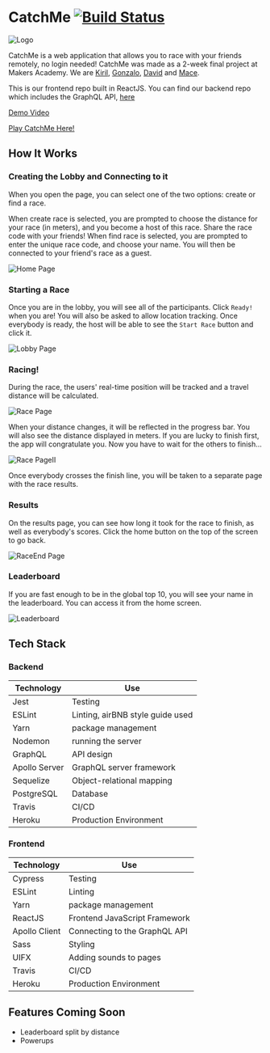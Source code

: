 # CatchMe [![Build Status](https://travis-ci.com/gonzalober/catchme-web.svg?branch=main)](https://travis-ci.com/gonzalober/catchme-web)

![Logo](src/assets/images/logo.gif)

CatchMe is a web application that allows you to race with your friends remotely, no login needed!
CatchMe was made as a 2-week final project at Makers Academy. We are [Kiril](https://github.com/kiriarf), [Gonzalo](https://github.com/gonzalober), [David](https://github.com/dm-devtech) and [Mace](https://github.com/mace-akkari).

This is our frontend repo built in ReactJS. You can find our backend repo which includes the GraphQL API, [here](https://github.com/kiriarf/catchme-server)

[Demo Video](https://www.youtube.com/watch?v=2YuvLhf_QO8&feature=youtu.be)

[Play CatchMe Here!](https://appcatchme.herokuapp.com)

## How It Works

### Creating the Lobby and Connecting to it

When you open the page, you can select one of the two options: create or find a race.

When create race is selected, you are prompted to choose the distance for your race (in meters), and you become a host of this race. Share the race code with your friends!
When find race is selected, you are prompted to enter the unique race code, and choose your name. You will then be connected to your friend's race as a guest.

![Home Page](screenshots/CatchMeHome.png)

### Starting a Race

Once you are in the lobby, you will see all of the participants. Click `Ready!` when you are! You will also be asked to allow location tracking.
Once everybody is ready, the host will be able to see the `Start Race` button and click it.

![Lobby Page](screenshots/CatchMeLobby.png)

### Racing!

During the race, the users' real-time position will be tracked and a travel distance will be calculated.

![Race Page](screenshots/CatchMeRace.png)

When your distance changes, it will be reflected in the progress bar. You will also see the distance displayed in meters.
If you are lucky to finish first, the app will congratulate you. Now you have to wait for the others to finish...

![Race PageII](screenshots/CatchMeRaceII.png)

Once everybody crosses the finish line, you will be taken to a separate page with the race results.

### Results

On the results page, you can see how long it took for the race to finish, as well as everybody's scores. Click the home button on the top of the screen to go back.

![RaceEnd Page](screenshots/CatchMeEndRace.png)

### Leaderboard

If you are fast enough to be in the global top 10, you will see your name in the leaderboard. You can access it from the home screen.

![Leaderboard](screenshots/CatchMeLeaderboard.png)

## Tech Stack

### Backend

| Technology    | Use                              |
| ------------- | -------------------------------- |
| Jest          | Testing                          |
| ESLint        | Linting, airBNB style guide used |
| Yarn          | package management               |
| Nodemon       | running the server               |
| GraphQL       | API design                       |
| Apollo Server | GraphQL server framework         |
| Sequelize     | Object-relational mapping        |
| PostgreSQL    | Database                         |
| Travis        | CI/CD                            |
| Heroku        | Production Environment           |

### Frontend

| Technology    | Use                           |
| ------------- | ----------------------------- |
| Cypress       | Testing                       |
| ESLint        | Linting                       |
| Yarn          | package management            |
| ReactJS       | Frontend JavaScript Framework |
| Apollo Client | Connecting to the GraphQL API |
| Sass          | Styling                       |
| UIFX          | Adding sounds to pages        |
| Travis        | CI/CD                         |
| Heroku        | Production Environment        |

## Features Coming Soon

- Leaderboard split by distance
- Powerups
